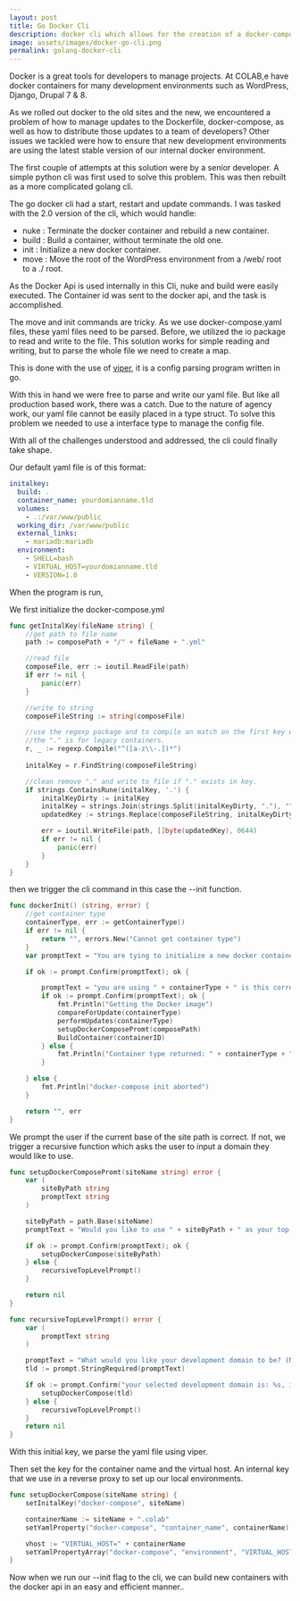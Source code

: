 ```yaml
---
layout: post
title: Go Docker Cli
description: docker cli which allows for the creation of a docker-compose file with a cli.
image: assets/images/docker-go-cli.png
permalink: golang-docker-cli
---
```


Docker is a great tools for developers to manage  projects. At COLAB,e have docker containers for many development environments such as WordPress, Django, Drupal 7 & 8.

As we rolled out docker to the old sites and the new, we encountered a problem of how to manage updates to the Dockerfile, docker-compose, as well as how to distribute those updates to a team of developers? Other issues we tackled were how to ensure that new development environments are using the latest stable version of our internal docker environment.

The first couple of attempts at this solution were by a senior developer. 
A simple python cli was first used to solve this problem. This was then rebuilt as a more complicated golang cli.

The go docker cli had a start, restart and update commands. I was tasked with the 2.0 version of the cli, which would handle:

- nuke : Terminate the docker container and rebuild a new container.
- build : Build a container, without terminate the old one.
- init : Initialize a new docker container.
- move : Move the root of the WordPress environment from a /web/ root to a ./ root.

As the Docker Api is used internally in this Cli, nuke and build were easily executed. The Container id was sent to the docker api, and the task is accomplished.

The move and init commands are tricky. As we use docker-compose.yaml files,
these yaml files need to be parsed. Before, we utilized the io package to read and write to the file. This solution works for simple reading and writing, but to parse the whole file we need to create a map.

This is done with the use of [viper](https://github.com/spf13/viper), it is a config parsing program written in go.

With this in hand we were free to parse and write our yaml file. But like all production based work, there was a catch. Due to the nature of agency work, our yaml file cannot be easily placed in a type struct. To solve this problem we needed to use a interface type to manage the config file.

With all of the challenges understood and addressed, the cli could finally take shape.

Our default yaml file is of this format:

```yaml
initalkey:
  build: .
  container_name: yourdomianname.tld
  volumes:
    - .:/var/www/public
  working_dir: /var/www/public
  external_links:
    - mariadb:mariadb
  environment:
    - SHELL=bash
    - VIRTUAL_HOST=yourdomianname.tld
    - VERSION=1.0
```

When the program is run, 

We first initialize the docker-compose.yml

```go
func getInitalKey(fileName string) {
    //get path to file name
	path := composePath + "/" + fileName + ".yml"

    //read file
	composeFile, err := ioutil.ReadFile(path)
	if err != nil {
		panic(err)
	}

    //write to string
	composeFileString := string(composeFile)

    //use the regexp package and to compile an match on the first key with a . in it
    //the "." is for legacy containers.
    r, _ := regexp.Compile("^([a-z\\-.])*")
    
	initalKey = r.FindString(composeFileString)

    //clean remove "." and write to file if "." exists in key.
	if strings.ContainsRune(initalKey, '.') {
		initalKeyDirty := initalKey
		initalKey = strings.Join(strings.Split(initalKeyDirty, "."), "")
		updatedKey := strings.Replace(composeFileString, initalKeyDirty, initalKey, 1)

		err = ioutil.WriteFile(path, []byte(updatedKey), 0644)
		if err != nil {
			panic(err)
		}
	}
}
```
then we trigger the cli command in this case the --init function.

```go
func dockerInit() (string, error) {
	//get container type
	containerType, err := getContainerType()
	if err != nil {
		return "", errors.New("Cannot get container type")
	}
	var promptText = "You are tying to initialize a new docker container. Would you like to continue down this path? (y/n)"

	if ok := prompt.Confirm(promptText); ok {

		promptText = "you are using " + containerType + " is this correct? (y/n)"
		if ok := prompt.Confirm(promptText); ok {
            fmt.Println("Getting the Docker image")
			compareForUpdate(containerType)
			performUpdates(containerType)
			setupDockerComposePromt(composePath)
			BuildContainer(containerID)
		} else {
			fmt.Println("Container type returned: " + containerType + " if this is incorrect. You need to log the bug in github and continue manually. I'm sorry friend.")
		}

	} else {
		fmt.Println("docker-compose init aborted")
	}

	return "", err
}
```

We prompt the user if the current base of the site path is correct. If not, we trigger a recursive function which asks the user to input a domain they would like to use.

```go
func setupDockerComposePromt(siteName string) error {
	var (
		siteByPath string
		promptText string
	)

	siteByPath = path.Base(siteName)
	promptText = "Would you like to use " + siteByPath + " as your top level domain? (y/n)"

	if ok := prompt.Confirm(promptText); ok {
		setupDockerCompose(siteByPath)
	} else {
		recursiveTopLevelPrompt()
	}

	return nil
}

func recursiveTopLevelPrompt() error {
	var (
		promptText string
	)

	promptText = "What would you like your development domain to be? (Note: please omit .colab, I am smart enough to add this.)"
	tld := prompt.StringRequired(promptText)

	if ok := prompt.Confirm("your selected development domain is: %s, is this correct? (y/n)", tld); ok {
		setupDockerCompose(tld)
	} else {
		recursiveTopLevelPrompt()
	}
	return nil
}
```

With this initial key, we parse the yaml file using viper.

Then set the key for the container name and the virtual host. An internal key that 
we use in a reverse proxy to set up our local environments.

```go
func setupDockerCompose(siteName string) {
	setInitalKey("docker-compose", siteName)

	containerName := siteName + ".colab"
	setYamlProperty("docker-compose", "container_name", containerName)

	vhost := "VIRTUAL_HOST=" + containerName
	setYamlPropertyArray("docker-compose", "environment", "VIRTUAL_HOST", vhost)
}
```

Now when we run our --init flag to the cli, we can build new containers with the docker api in an easy and efficient manner.. 
